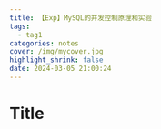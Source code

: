 ```yaml
---
title: 【Exp】MySQL的并发控制原理和实验
tags:
  - tag1
categories: notes
cover: /img/mycover.jpg
highlight_shrink: false
date: 2024-03-05 21:00:24
---
```


# Title


